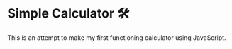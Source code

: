 # Simple Calculator 🛠

This is an attempt to make my first functioning calculator using JavaScript. 
